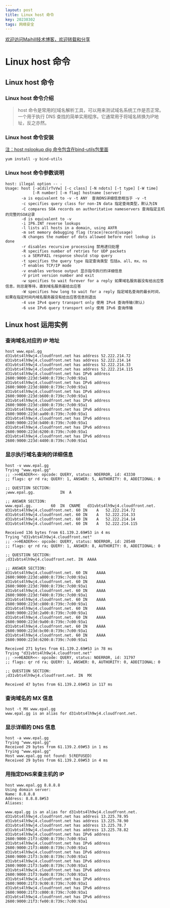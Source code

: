 ```yaml
---
layout: post
title: Linux host 命令
key: 20230302
tags: 网络安全
---
```


[欢迎访问Maihill技术博客，欢迎转载和分享](https://blog.maihill.com "Maihill技术博客")

# Linux  host 命令



## Linux host 命令



### Linux host 命令介绍
> host 命令是常用的[域名解析工具，可以用来测试域名系统工作是否正常。一个用于执行 DNS 查找的简单实用程序。它通常用于将域名转换为IP地址，反之亦然。



### Linux host 命令安装

<u>注：host nslookup dig 命令包含在bind-utils包里面</u>

```
yum install -y bind-utils
```



### Linux host 命令参数说明



```shell
host: illegal option -- -
Usage: host [-aCdilrTvVw] [-c class] [-N ndots] [-t type] [-W time]
            [-R number] [-m flag] hostname [server]
       -a is equivalent to -v -t ANY  查询DNS详细信息相当于 -v -t
       -c specifies query class for non-IN data 指定查询类型，默认为IN
       -C compares SOA records on authoritative nameservers 查询指定主机的完整的SOA记录
       -d is equivalent to -v
       -i IP6.INT reverse lookups
       -l lists all hosts in a domain, using AXFR
       -m set memory debugging flag (trace|record|usage)
       -N changes the number of dots allowed before root lookup is done
       -r disables recursive processing 禁用递归处理
       -R specifies number of retries for UDP packets
       -s a SERVFAIL response should stop query
       -t specifies the query type 指定查询类型 包括a、all、mx、ns 
       -T enables TCP/IP mode
       -v enables verbose output 显示指令执行的详细信息
       -V print version number and exit
       -w specifies to wait forever for a reply 如果域名服务器没有给出应答信息，则总是等待，直到域名服务器给出应答
       -W specifies how long to wait for a reply 指定域名查询的最长时间，如果在指定时间内域名服务器没有给出应答信息则退出
       -4 use IPv4 query transport only 使用 IPv4 查询传输(默认)
       -6 use IPv6 query transport only 使用 IPv6 查询传输
```



## Linux host 运用实例



### 查询域名对应的 IP 地址



    host www.epal.gg
    d31vbts4lh9wj4.cloudfront.net has address 52.222.214.72
    d31vbts4lh9wj4.cloudfront.net has address 52.222.214.14
    d31vbts4lh9wj4.cloudfront.net has address 52.222.214.33
    d31vbts4lh9wj4.cloudfront.net has address 52.222.214.115
    d31vbts4lh9wj4.cloudfront.net has IPv6 address 2600:9000:223d:5400:8:739c:7c00:93a1
    d31vbts4lh9wj4.cloudfront.net has IPv6 address 2600:9000:223d:8800:8:739c:7c00:93a1
    d31vbts4lh9wj4.cloudfront.net has IPv6 address 2600:9000:223d:b600:8:739c:7c00:93a1
    d31vbts4lh9wj4.cloudfront.net has IPv6 address 2600:9000:223d:c800:8:739c:7c00:93a1
    d31vbts4lh9wj4.cloudfront.net has IPv6 address 2600:9000:223d:aa00:8:739c:7c00:93a1
    d31vbts4lh9wj4.cloudfront.net has IPv6 address 2600:9000:223d:b400:8:739c:7c00:93a1
    d31vbts4lh9wj4.cloudfront.net has IPv6 address 2600:9000:223d:6200:8:739c:7c00:93a1
    d31vbts4lh9wj4.cloudfront.net has IPv6 address 2600:9000:223d:4400:8:739c:7c00:93a1



### 显示执行域名查询的详细信息



    host -v www.epal.gg
    Trying "www.epal.gg"
    ;; ->>HEADER<<- opcode: QUERY, status: NOERROR, id: 43330
    ;; flags: qr rd ra; QUERY: 1, ANSWER: 5, AUTHORITY: 0, ADDITIONAL: 0
    
    ;; QUESTION SECTION:
    ;www.epal.gg.			IN	A
    
    ;; ANSWER SECTION:
    www.epal.gg.		60	IN	CNAME	d31vbts4lh9wj4.cloudfront.net.
    d31vbts4lh9wj4.cloudfront.net. 60 IN	A	52.222.214.72
    d31vbts4lh9wj4.cloudfront.net. 60 IN	A	52.222.214.33
    d31vbts4lh9wj4.cloudfront.net. 60 IN	A	52.222.214.14
    d31vbts4lh9wj4.cloudfront.net. 60 IN	A	52.222.214.115
    
    Received 136 bytes from 61.139.2.69#53 in 4 ms
    Trying "d31vbts4lh9wj4.cloudfront.net"
    ;; ->>HEADER<<- opcode: QUERY, status: NOERROR, id: 28540
    ;; flags: qr rd ra; QUERY: 1, ANSWER: 8, AUTHORITY: 0, ADDITIONAL: 0
    
    ;; QUESTION SECTION:
    ;d31vbts4lh9wj4.cloudfront.net.	IN	AAAA
    
    ;; ANSWER SECTION:
    d31vbts4lh9wj4.cloudfront.net. 60 IN	AAAA	2600:9000:223d:a800:8:739c:7c00:93a1
    d31vbts4lh9wj4.cloudfront.net. 60 IN	AAAA	2600:9000:223d:7000:8:739c:7c00:93a1
    d31vbts4lh9wj4.cloudfront.net. 60 IN	AAAA	2600:9000:223d:f400:8:739c:7c00:93a1
    d31vbts4lh9wj4.cloudfront.net. 60 IN	AAAA	2600:9000:223d:c800:8:739c:7c00:93a1
    d31vbts4lh9wj4.cloudfront.net. 60 IN	AAAA	2600:9000:223d:2a00:8:739c:7c00:93a1
    d31vbts4lh9wj4.cloudfront.net. 60 IN	AAAA	2600:9000:223d:9a00:8:739c:7c00:93a1
    d31vbts4lh9wj4.cloudfront.net. 60 IN	AAAA	2600:9000:223d:bc00:8:739c:7c00:93a1
    d31vbts4lh9wj4.cloudfront.net. 60 IN	AAAA	2600:9000:223d:6200:8:739c:7c00:93a1
    
    Received 271 bytes from 61.139.2.69#53 in 78 ms
    Trying "d31vbts4lh9wj4.cloudfront.net"
    ;; ->>HEADER<<- opcode: QUERY, status: NOERROR, id: 31797
    ;; flags: qr rd ra; QUERY: 1, ANSWER: 0, AUTHORITY: 0, ADDITIONAL: 0
    
    ;; QUESTION SECTION:
    ;d31vbts4lh9wj4.cloudfront.net.	IN	MX
    
    Received 47 bytes from 61.139.2.69#53 in 117 ms



### 查询域名的 MX 信息



    host -t MX www.epal.gg
    www.epal.gg is an alias for d31vbts4lh9wj4.cloudfront.net.



### 显示详细的 DNS 信息



    host -a www.epal.gg
    Trying "www.epal.gg"
    Received 29 bytes from 61.139.2.69#53 in 1 ms
    Trying "www.epal.gg"
    Host www.epal.gg not found: 5(REFUSED)
    Received 29 bytes from 61.139.2.69#53 in 4 ms



### 用指定DNS来查主机的 IP



    host www.epal.gg 8.8.8.8
    Using domain server:
    Name: 8.8.8.8
    Address: 8.8.8.8#53
    Aliases: 
    
    www.epal.gg is an alias for d31vbts4lh9wj4.cloudfront.net.
    d31vbts4lh9wj4.cloudfront.net has address 13.225.78.95
    d31vbts4lh9wj4.cloudfront.net has address 13.225.78.90
    d31vbts4lh9wj4.cloudfront.net has address 13.225.78.7
    d31vbts4lh9wj4.cloudfront.net has address 13.225.78.82
    d31vbts4lh9wj4.cloudfront.net has IPv6 address 2600:9000:21f3:d200:8:739c:7c00:93a1
    d31vbts4lh9wj4.cloudfront.net has IPv6 address 2600:9000:21f3:4600:8:739c:7c00:93a1
    d31vbts4lh9wj4.cloudfront.net has IPv6 address 2600:9000:21f3:3c00:8:739c:7c00:93a1
    d31vbts4lh9wj4.cloudfront.net has IPv6 address 2600:9000:21f3:5a00:8:739c:7c00:93a1
    d31vbts4lh9wj4.cloudfront.net has IPv6 address 2600:9000:21f3:9a00:8:739c:7c00:93a1
    d31vbts4lh9wj4.cloudfront.net has IPv6 address 2600:9000:21f3:9c00:8:739c:7c00:93a1
    d31vbts4lh9wj4.cloudfront.net has IPv6 address 2600:9000:21f3:c000:8:739c:7c00:93a1
    d31vbts4lh9wj4.cloudfront.net has IPv6 address 2600:9000:21f3:fe00:8:739c:7c00:93a1
